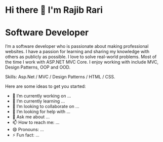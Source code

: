 # Hi there 👋 I'm Rajib Rari

# Software Developer

I’m a software developer who is passionate about making professional websites. I have a passion for learning and sharing my knowledge with others as publicly as possible. I love to solve real-world problems. Most of the time I work with ASP.NET MVC Core. I enjoy working with include MVC, Design Patterns, OOP and OOD.

Skills: Asp.Net / MVC / Design Patterns / HTML / CSS.

Here are some ideas to get you started:

- 🔭 I’m currently working on ...
- 🌱 I’m currently learning ...
- 👯 I’m looking to collaborate on ...
- 🤔 I’m looking for help with ...
- 💬 Ask me about ...
- 📫 How to reach me: ...
- 😄 Pronouns: ...
- ⚡ Fun fact: ...
